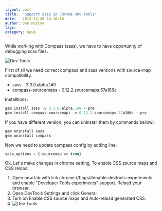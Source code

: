 ```yaml
---
layout: post
title:  "Support Sass in Chrome Dev Tools"
date:   2013-12-26 14:10:18
author: Den Kezlya
tags: 
category: news
---
```


While working with Compass (sass), we have to have opportunity of debugging scss files.

![Dev Tools](https://developers.google.com/chrome-developer-tools/docs/css-preprocessors-files/sass-debugging.png)

First of all we need correct compass and sass versions with source-map compatibility. 
* sass - 3.3.0.alpha.149 
* compass-sourcemaps - 0.12.2.sourcemaps.57a186c

Installtions:
```php
gem install sass -v 3.3.0.alpha.149 --pre
gem install compass-sourcemaps -v 0.12.2.sourcemaps.57a186c --pre
```

If you have different version, you can uninstall them by commands bellow:
```php
gem uninstall sass
gem uninstall compass
```

Now we need to update compass config by adding line:
```php
sass_options = {:sourcemap => true}
```

Ok. Let's make changes in chrome setting. 
To enable CSS source maps and CSS reload:

1. Open new tab with link chrome://flags/#enable-devtools-experiments and enable "Developer Tools experiments" support. Reload your browser. 
2. Open DevTools Settings and click General. 
3. Turn on Enable CSS source maps and Auto-reload generated CSS. 
4. ![Dev Tools](http://habrastorage.org/storage2/d9f/fe9/875/d9ffe98756c7fa0d28614e90663785aa.jpg)
